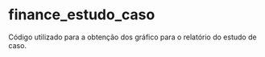 # finance_estudo_caso
Código utilizado para a obtenção dos gráfico para o relatório do estudo de caso. 
